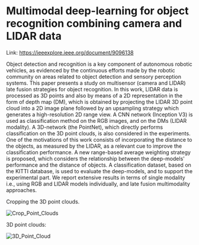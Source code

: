# Multimodal deep-learning for object recognition combining camera and LIDAR data

Link: https://ieeexplore.ieee.org/document/9096138

Object detection and recognition is a key component of autonomous robotic vehicles, as evidenced by the continuous efforts made by the robotic community on areas related to object detection and sensory perception systems. This paper presents a study on multisensor (camera and LIDAR) late fusion strategies for object recognition. In this work, LIDAR data is processed as 3D points and also by means of a 2D representation in the form of depth map (DM), which is obtained by projecting the LIDAR 3D point cloud into a 2D image plane followed by an upsampling strategy which generates a high-resolution 2D range view. A CNN network (Inception V3) is used as classification method on the RGB images, and on the DMs (LIDAR modality). A 3D-network (the PointNet), which directly performs classification on the 3D point clouds, is also considered in the experiments. One of the motivations of this work consists of incorporating the distance to the objects, as measured by the LIDAR, as a relevant cue to improve the classification performance. A new range-based average weighting strategy is proposed, which considers the relationship between the deep-models' performance and the distance of objects. A classification dataset, based on the KITTI database, is used to evaluate the deep-models, and to support the experimental part. We report extensive results in terms of single modality i.e., using RGB and LIDAR models individually, and late fusion multimodality approaches.

Cropping the 3D point clouds.

![Crop_Point_Clouds](https://github.com/gledsonmelotti/Multimodal-deep-learning-combining-camera-LIDAR-data-/blob/main/Images/frame_114_juntos.png)

3D point clouds:

![3D_Point_Cloud](https://github.com/gledsonmelotti/Multimodal-deep-learning-combining-camera-LIDAR-data-/blob/main/Images/Cropping_Examples.png)
